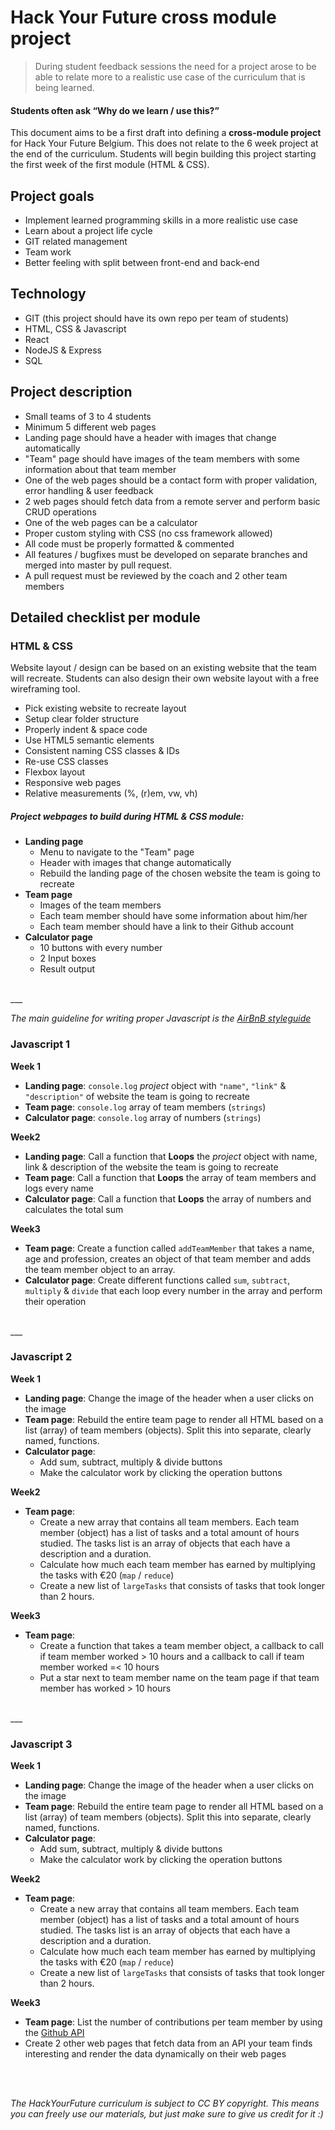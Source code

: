 # Hack Your Future cross module project

> During student feedback sessions the need for a project arose to be able to relate more to a realistic use case of the curriculum that is being learned.
 
#### Students often ask “Why do we learn / use this?”

This document aims to be a first draft into defining a **cross-module project** for Hack Your Future Belgium. This does not relate to the 6 week project at the end of the curriculum. Students will begin building this project starting the first week of the first module (HTML & CSS).


## Project goals


* Implement learned programming skills in a more realistic use case
* Learn about a project life cycle
* GIT related management
* Team work
* Better feeling with split between front-end and back-end

## Technology

* GIT (this project should have its own repo per team of students)
* HTML, CSS & Javascript
* React
* NodeJS & Express
* SQL


## Project description

* Small teams of 3 to 4 students
* Minimum 5 different web pages
* Landing page should have a header with images that change automatically
* "Team" page should have images of the team members with some information about that team member
* One of the web pages should be a contact form with proper validation, error handling & user feedback
* 2 web pages should fetch data from a remote server and perform basic CRUD operations
* One of the web pages can be a calculator
* Proper custom styling with CSS (no css framework allowed)
* All code must be properly formatted & commented
* All features / bugfixes must be developed on separate branches and merged into master by pull request.
* A pull request must be reviewed by the coach and 2 other team members

## Detailed checklist per module
### HTML & CSS

Website layout / design can be based on an existing website that the team will recreate. Students can also design their own website layout with a free wireframing tool.

* Pick existing website to recreate layout
* Setup clear folder structure
* Properly indent & space code
* Use HTML5 semantic elements
* Consistent naming CSS classes & IDs
* Re-use CSS classes
* Flexbox layout
* Responsive web pages
* Relative measurements (%, (r)em, vw, vh)

##### Project webpages to build during HTML & CSS module:

* **Landing page**
  * Menu to navigate to the "Team" page
  * Header with images that change automatically
  * Rebuild the landing page of the chosen website the team is going to recreate
* **Team page** 
  * Images of the team members 
  * Each team member should have some information about him/her
  * Each team member should have a link to their Github account
* **Calculator page**
  * 10 buttons with every number
  * 2 Input boxes
  * Result output

<br>
___
<br>

*The main guideline for writing proper Javascript is the 
[AirBnB styleguide](https://github.com/airbnb/javascript)*

### Javascript 1

**Week 1**

* **Landing page**: `console.log` *project* object with `"name"`, `"link"` & `"description"` of website the team is going to recreate
* **Team page**: `console.log` array of team members (`strings`)
* **Calculator page**: `console.log` array of numbers (`strings`)


**Week2**

* **Landing page**: Call a function that **Loops** the *project* object with name, link & description of the website the team is going to recreate
* **Team page**: Call a function that **Loops** the array of team members and logs every name
* **Calculator page**: Call a function that **Loops** the array of numbers and calculates the total sum

**Week3**

* **Team page**: Create a function called `addTeamMember` that takes a name, age and profession, creates an object of that team member and adds the team member object to an array.
* **Calculator page**: Create different functions called `sum`, `subtract`, `multiply` & `divide` that each loop every number in the array and perform their operation


<br>
___
<br>

### Javascript 2

**Week 1**

* **Landing page**: Change the image of the header when a user clicks on the image
* **Team page**: Rebuild the entire team page to render all HTML based on a list (array) of team members (objects). Split this into separate, clearly named, functions.
* **Calculator page**: 
  * Add sum, subtract, multiply & divide buttons
  * Make the calculator work by clicking the operation buttons

**Week2**

* **Team page**: 
  * Create a new array that contains all team members. Each team member (object) has a list of tasks and a total amount of hours studied. The tasks list is an array of objects that each have a description and a duration.
  * Calculate how much each team member has earned by multiplying the tasks with €20 (`map` / `reduce`)
  * Create a new list of `largeTasks` that consists of tasks that took longer than 2 hours.

**Week3**

* **Team page**: 
  * Create a function that takes a team member object, a callback to call if team member worked > 10 hours and a callback to call if team member worked =< 10 hours
  * Put a star next to team member name on the team page if that team member has worked > 10 hours

<br>
___
<br>

### Javascript 3

**Week 1**

* **Landing page**: Change the image of the header when a user clicks on the image
* **Team page**: Rebuild the entire team page to render all HTML based on a list (array) of team members (objects). Split this into separate, clearly named, functions.
* **Calculator page**: 
  * Add sum, subtract, multiply & divide buttons
  * Make the calculator work by clicking the operation buttons

**Week2**

* **Team page**: 
  * Create a new array that contains all team members. Each team member (object) has a list of tasks and a total amount of hours studied. The tasks list is an array of objects that each have a description and a duration.
  * Calculate how much each team member has earned by multiplying the tasks with €20 (`map` / `reduce`)
  * Create a new list of `largeTasks` that consists of tasks that took longer than 2 hours.

**Week3**

* **Team page**: List the number of contributions per team member by using the [Github API](https://developer.github.com/v3/guides/getting-started/)
* Create 2 other web pages that fetch data from an API your team finds interesting and render the data dynamically on their web pages

<br><br>

*The HackYourFuture curriculum is subject to CC BY copyright. This means you can freely use our materials, but just make sure to give us credit for it :)*
